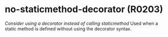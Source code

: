 # no-staticmethod-decorator (R0203)
*Consider using a decorator instead of calling staticmethod* Used when a
static method is defined without using the decorator syntax.

